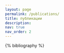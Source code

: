 ```yaml
---
layout: page
permalink: /publications/
title: публикации
description: 
nav: true
nav_order: 2
---
```


<!-- _pages/publications.md -->
<div class="publications">

{% bibliography %}

</div>
